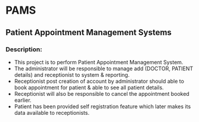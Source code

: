 # PAMS
## Patient Appointment Management Systems

### Description:

- This project is to perform Patient Appointment Management System.
- The administrator will be responsible to manage add (DOCTOR, PATIENT details) and receptionist to system & reporting.
- Receptionist post creation of account by administrator should able to book appointment for patient & able to see all patient details.
- Receptionist will also be responsible to cancel the appointment booked earlier.
- Patient has been provided self registration feature which later makes its data available to receptionists.
